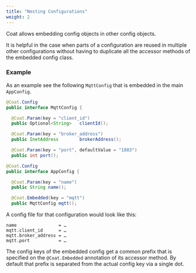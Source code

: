 ```yaml
---
title: "Nesting Configurations"
weight: 2
---
```


Coat allows embedding config objects in other config objects.

It is helpful in the case when parts of a configuration are reused in
multiple other configurations without having to duplicate all the accessor
methods of the embedded config class.


### Example

As an example see the following `MqttConfig` that is embedded in the main
`AppConfig`.

```java
@Coat.Config
public interface MqttConfig {

  @Coat.Param(key = "client_id")
  public Optional<String>   clientId();

  @Coat.Param(key = "broker_address")
  public InetAddress        brokerAddress();

  @Coat.Param(key = "port", defaultValue = "1883")
  public int port();
```

```java
@Coat.Config
public interface AppConfig {

  @Coat.Param(key = "name")
  public String name();

  @Coat.Embedded(key = "mqtt")
  public MqttConfig mqtt();
```

A config file for that configuration would look like this:

```properties
name                = …
mqtt.client_id      = …
mqtt.broker_address = …
mqtt.port           = …
```

The config keys of the embedded config get a common prefix that is
specified on the `@Coat.Embedded` annotation of its accessor method. By
default that prefix is separated from the actual config key via a single
dot.
